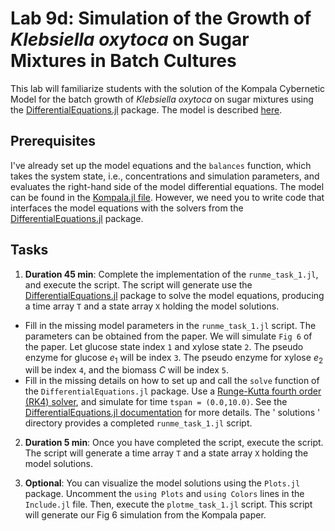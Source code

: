 # Lab 9d: Simulation of the Growth of _Klebsiella oxytoca_ on Sugar Mixtures in Batch Cultures
This lab will familiarize students with the solution of the Kompala Cybernetic Model for the batch growth of _Klebsiella oxytoca_ on sugar mixtures using the [DifferentialEquations.jl](https://diffeq.sciml.ai/stable/) package. The model is described [here](paper/Kompala-BiotechBioengineering-1986.pdf).

## Prerequisites
I've already set up the model equations and the `balances` function, which takes the system state, i.e., concentrations and simulation parameters, and evaluates the right-hand side of the model differential equations. The model can be found in the [Kompala.jl file](src/Kompala.jl). However, we need you to write code that interfaces the model equations with the solvers from the [DifferentialEquations.jl](https://diffeq.sciml.ai/stable/) package.


## Tasks
1. __Duration 45 min__: Complete the implementation of the `runme_task_1.jl`, and execute the script. The script will generate use the [DifferentialEquations.jl](https://diffeq.sciml.ai/stable/) package to solve the model equations, producing a time array `T` and a state array `X` holding the model solutions. 
* Fill in the missing model parameters in the `runme_task_1.jl` script. The parameters can be obtained from the paper. We will simulate `Fig 6` of the paper. Let glucose state index `1` and xylose state `2`. The pseudo enzyme for glucose $e_{1}$ will be index `3`. The pseudo enzyme for xylose $e_{2}$ will be index `4`, and the biomass $C$ will be index `5`.
* Fill in the missing details on how to set up and call the `solve` function of the `DifferentialEquations.jl` package. Use a [Runge-Kutta fourth order (RK4) solver](https://en.wikipedia.org/wiki/Runge–Kutta_methods), and simulate for time `tspan = (0.0,10.0)`. See the [DifferentialEquations.jl documentation](https://diffeq.sciml.ai/stable/) for more details. The ' solutions ' directory provides a completed `runme_task_1.jl` script.

2. __Duration 5 min__: Once you have completed the script, execute the script. The script will generate a time array `T` and a state array `X` holding the model solutions. 

3. __Optional__: You can visualize the model solutions using the `Plots.jl` package. Uncomment the `using Plots` and `using Colors` lines in the `Include.jl` file. Then, execute the `plotme_task_1.jl` script. This script will generate our Fig 6 simulation from the Kompala paper.

